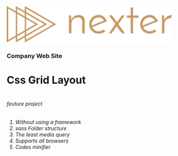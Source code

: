 <img src="media/images/logo.png" >
<br/>
<h3>Company Web Site </h3>
<h1>Css Grid Layout<h1> 
<h6>feuture project<h6>
 
  
 <ol>
    <li>Without using a framework
    <li>sass Folder structure
    <li>The least media query
    <li>Supports all browsers
    <li>Codes minifier
 </ol>

   
      

